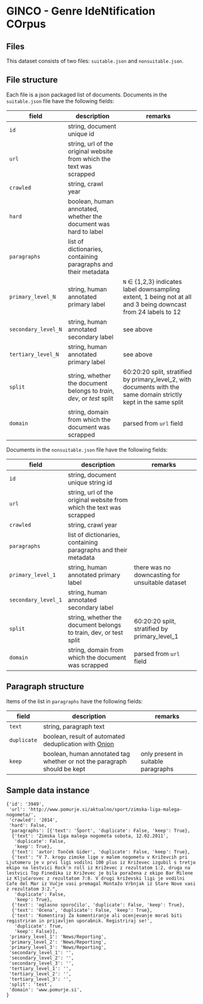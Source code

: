 # GINCO - Genre IdeNtification COrpus

## Files

This dataset consists of two files: `suitable.json` and `nonsuitable.json`.

## File structure

Each file is a json packaged list of documents. Documents in the `suitable.json` file have the following fields:

| field               | description                                                             | remarks                                                                                                            |
| ------------------- | ----------------------------------------------------------------------- | ------------------------------------------------------------------------------------------------------------------ |
| `id`                | string, document unique id                                              |                                                                                                                    |
| `url`               | string, url of the original website from which the text was scrapped    |                                                                                                                    |
| `crawled`           | string, crawl year                                                      |                                                                                                                    |
| `hard`              | boolean, human annotated, whether the document was hard to label        |                                                                                                                    |
| `paragraphs`        | list of dictionaries, containing paragraphs and their metadata          |                                                                                                                    |
| `primary_level_N`   | string, human annotated primary label                                   | `N` ∈ {1,2,3} indicates label downsampling extent, 1 being not at all and 3 being downcast from 24 labels to 12    |
| `secondary_level_N` | string, human annotated secondary label                                 | see above                                                                                                          |
| `tertiary_level_N`  | string, human annotated primary label                                   | see above                                                                                                          |
| `split`             | string, whether the document belongs to *train*, *dev*, or *test* split | 60:20:20 split, stratified by primary_level_2, with documents with the same domain strictly kept in the same split |
| `domain`            | string, domain from which the document was scrapped                     | parsed from `url` field                                                                                            |



Documents in the `nonsuitable.json` file have the following fields:

| field               | description                                                          | remarks                                         |
| ------------------- | -------------------------------------------------------------------- | ----------------------------------------------- |
| `id`                | string, document unique string id                                    |                                                 |
| `url`               | string, url of the original website from which the text was scrapped |                                                 |
| `crawled`           | string, crawl year                                                   |                                                 |
| `paragraphs`        | list of dictionaries, containing paragraphs and their metadata       |                                                 |
| `primary_level_1`   | string, human annotated primary label                                | there was no downcasting for unsuitable dataset |
| `secondary_level_1` | string, human annotated secondary label                              |                                                 |
| `split`             | string, whether the document belongs to train, dev, or test split    | 60:20:20 split, stratified by primary_level_1   |
| `domain`            | string, domain from which the document was scrapped                  | parsed from `url` field                         |


## Paragraph structure

Items of the list in `paragraphs` have the following fields:

| field       | description                                                                             | remarks                             |
| ----------- | --------------------------------------------------------------------------------------- | ----------------------------------- |
| `text`      | string, paragraph text                                                                  |                                     |
| `duplicate` | boolean, result of automated deduplication with [Onion](http://corpus.tools/wiki/Onion) |                                     |
| `keep`      | boolean, human annotated tag whether or not the paragraph should be kept                | only present in suitable paragraphs |

## Sample data instance

```
{'id': '3949',
 'url': 'http://www.pomurje.si/aktualno/sport/zimska-liga-malega-nogometa/',
 'crawled': '2014',
 'hard': False,
 'paragraphs': [{'text': 'Šport', 'duplicate': False, 'keep': True},
  {'text': 'Zimska liga malega nogometa sobota, 12.02.2011',
   'duplicate': False,
   'keep': True},
  {'text': 'avtor: Tonček Gider', 'duplicate': False, 'keep': True},
  {'text': "V 7. krogu zimske lige v malem nogometu v Križevcih pri Ljutomeru je v prvi ligi vodilni 100 plus iz Križevec izgubil s tretjo ekipo na lestvici Rock'n roll iz Križevec z rezultatom 1:2, druga na lestvici Top Finedika iz Križevec je bila poražena z ekipo Bar Milene iz Ključarovec z rezultatom 7:8. V drugi križevski ligi je vodilni Cafe del Mar iz Vučje vasi premagal Montažo Vrbnjak iz Stare Nove vasi z rezultatom 3:2.",
   'duplicate': False,
   'keep': True},
  {'text': 'oglasno sporočilo', 'duplicate': False, 'keep': True},
  {'text': 'Ocena', 'duplicate': False, 'keep': True},
  {'text': 'Komentiraj Za komentiranje ali ocenjevanje moraš biti registriran in prijavljen uporabnik. Registriraj se!',
   'duplicate': True,
   'keep': False}],
 'primary_level_1': 'News/Reporting',
 'primary_level_2': 'News/Reporting',
 'primary_level_3': 'News/Reporting',
 'secondary_level_1': '',
 'secondary_level_2': '',
 'secondary_level_3': '',
 'tertiary_level_1': '',
 'tertiary_level_2': '',
 'tertiary_level_3': '',
 'split': 'test',
 'domain': 'www.pomurje.si',
}
 ```